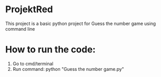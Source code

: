 # ProjektRed
This project is a basic python project for Guess the number game using command line

# How to run the code:
1. Go to cmd/terminal
2. Run command: python "Guess the number game.py" 
